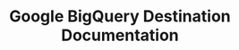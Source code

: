 ---
# -------------------------- #
#     USING THIS TEMPLATE    #
# -------------------------- #

## NEED HELP USING THIS TEMPLATE? SEE:
## https://docs-about-stitch-docs.netlify.com/reference/destination-templates/destination-setup/
## FOR INSTRUCTIONS & REFERENCE INFO


# -------------------------- #
#        Page Controls       #
# -------------------------- #

title: Google BigQuery Destination Documentation
permalink: /destinations/google-bigquery

keywords: bigquery, google bigquery data warehouse, bigquery data warehouse, bigquery etl, etl to bigquery, bigquery destination
summary: "Documentation for Stitch's Google BigQuery destination."

content-type: "destination-category"
key: "bigquery-category"

order: 1

toc: true
layout: general


# -------------------------- #
#     Destination Details    #
# -------------------------- #

display_name: "Google BigQuery"
type: "bigquery"

sections:
  - title: "Select version"
    anchor: "select-version"
    content: |
      For a side-by-side comparison of each version of the {{ destination.display_name }} destination, refer to the [Version comparison section](#version-comparison).

      {% assign destinations = site.destinations | where:"key","bigquery-version-category" | sort:"this-version" | reverse %}

      <ul class="tiles two-columns">
      {% for destination in destinations %}
        <li>
          <a href="{{ site.baseurl | append: destination.url }}">
            <img src="{{ site.baseurl }}/images/destinations/icons/{{ destination.type }}.svg" style="max-height: 60px;" alt="{{ destination.display_name }} v{{ destination.this-version }} logo">
          </a>
          <strong>{{ destination.display_name }} (v{{ destination.this-version }})</strong><br>
          <a href="{{ site.baseurl | append: destination.url }}">All {{ destination.display_name }} (v{{ destination.this-version }}) documentation</a>
        </li>
      {% endfor %}
      </ul>

      **Interested in migrating from v1 to v2?** [Here's how]({{ link.destinations.setup.bigquery-v1-migration | prepend: site.baseurl }}). 

  - title: "Version history and changelog"
    anchor: "version-history-comparison"
    content: |
      {% include shared/versioning/history-and-changelog.html connection-type="destination" %}

  - title: "Version comparison"
    anchor: "version-comparison"
    content: |
      {% include shared/versioning/destination-supported-features.html %}
---